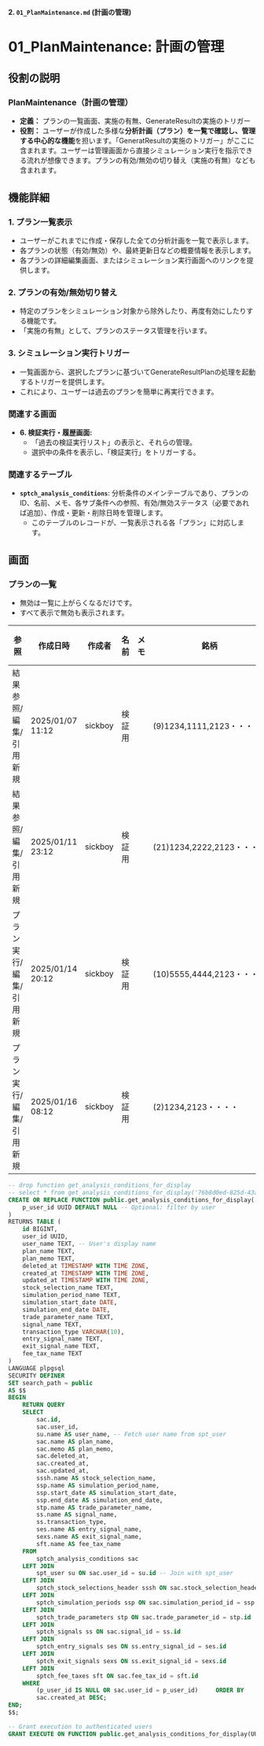 
#### **2. `01_PlanMaintenance.md` (計画の管理)**

# 01_PlanMaintenance: 計画の管理

## 役割の説明
### PlanMaintenance（計画の管理）
* **定義：** プランの一覧画面、実施の有無、GenerateResultの実施のトリガー
* **役割：** ユーザーが作成した多様な**分析計画（プラン）を一覧で確認し、管理する中心的な機能**を担います。「GeneratResultの実施のトリガー」がここに含まれます。ユーザーは管理画面から直接シミュレーション実行を指示できる流れが想像できます。プランの有効/無効の切り替え（実施の有無）なども含まれます。

## 機能詳細

### 1. プラン一覧表示
* ユーザーがこれまでに作成・保存した全ての分析計画を一覧で表示します。
* 各プランの状態（有効/無効）や、最終更新日などの概要情報を表示します。
* 各プランの詳細編集画面、またはシミュレーション実行画面へのリンクを提供します。

### 2. プランの有効/無効切り替え
* 特定のプランをシミュレーション対象から除外したり、再度有効にしたりする機能です。
* 「実施の有無」として、プランのステータス管理を行います。

### 3. シミュレーション実行トリガー
* 一覧画面から、選択したプランに基づいてGenerateResultPlanの処理を起動するトリガーを提供します。
* これにより、ユーザーは過去のプランを簡単に再実行できます。

### 関連する画面
* **6. 検証実行・履歴画面:**
    * 「過去の検証実行リスト」の表示と、それらの管理。
    * 選択中の条件を表示し、「検証実行」をトリガーする。

### 関連するテーブル
* **`sptch_analysis_conditions`**: 分析条件のメインテーブルであり、プランのID、名前、メモ、各サブ条件への参照、有効/無効ステータス（必要であれば追加）、作成・更新・削除日時を管理します。
    * このテーブルのレコードが、一覧表示される各「プラン」に対応します。


## 画面
### プランの一覧
* 無効は一覧に上がらくなるだけです。
* すべて表示で無効も表示されます。

|参照|作成日時|作成者|名前|メモ|銘柄|スクリーニング|期間|S/L|Entry|Exit|利益率|-|
|-|-|-|-|-|-|-|-|-|-|-|-|-|
|結果参照/編集/引用新規	|2025/01/07 11:12|sickboy|検証用||(9)1234,1111,2123・・・・|出来高:100以上、資本金|2024/01/01-2025/01/01|ロング|Entry↓|Exit↓|+2%|無効|
|結果参照/編集/引用新規	|2025/01/11 23:12|sickboy|検証用||(21)1234,2222,2123・・・・|出来高:100以上、資本金|2024/01/01-2025/01/01|ロング|Entry↓|Exit↓|+11%|無効|
|プラン実行/編集/引用新規	|2025/01/14 20:12|sickboy|検証用||(10)5555,4444,2123・・・・|出来高:100以上、資本金|2024/01/01-2025/01/01|ロング|Entry↓|Exit↓|-|無効|
|プラン実行/編集/引用新規	|2025/01/16 08:12|sickboy|検証用||(2)1234,2123・・・・|出来高:100以上、資本金|2024/01/01-2025/01/01|ロング|Entry↓|Exit↓|-|無効|


```sql
-- drop function get_analysis_conditions_for_display
-- select * from get_analysis_conditions_for_display('76b8d0ed-825d-43a6-a725-37e10c11015b')
CREATE OR REPLACE FUNCTION public.get_analysis_conditions_for_display(
    p_user_id UUID DEFAULT NULL -- Optional: filter by user
)
RETURNS TABLE (
    id BIGINT,
    user_id UUID,
    user_name TEXT, -- User's display name
    plan_name TEXT,
    plan_memo TEXT,
    deleted_at TIMESTAMP WITH TIME ZONE,
    created_at TIMESTAMP WITH TIME ZONE,
    updated_at TIMESTAMP WITH TIME ZONE,
    stock_selection_name TEXT,
    simulation_period_name TEXT,
    simulation_start_date DATE,
    simulation_end_date DATE,
    trade_parameter_name TEXT,
    signal_name TEXT,
    transaction_type VARCHAR(10),
    entry_signal_name TEXT,
    exit_signal_name TEXT,
    fee_tax_name TEXT
)
LANGUAGE plpgsql
SECURITY DEFINER
SET search_path = public
AS $$
BEGIN
    RETURN QUERY
    SELECT
        sac.id,
        sac.user_id,
        su.name AS user_name, -- Fetch user name from spt_user
        sac.name AS plan_name,
        sac.memo AS plan_memo,
        sac.deleted_at,
        sac.created_at,
        sac.updated_at,
        sssh.name AS stock_selection_name,
        ssp.name AS simulation_period_name,
        ssp.start_date AS simulation_start_date,
        ssp.end_date AS simulation_end_date,
        stp.name AS trade_parameter_name,
        ss.name AS signal_name,
        ss.transaction_type,
        ses.name AS entry_signal_name,
        sexs.name AS exit_signal_name,
        sft.name AS fee_tax_name
    FROM
        sptch_analysis_conditions sac
    LEFT JOIN
        spt_user su ON sac.user_id = su.id -- Join with spt_user
    LEFT JOIN
        sptch_stock_selections_header sssh ON sac.stock_selection_header_id = sssh.id
    LEFT JOIN
        sptch_simulation_periods ssp ON sac.simulation_period_id = ssp.id
    LEFT JOIN
        sptch_trade_parameters stp ON sac.trade_parameter_id = stp.id
    LEFT JOIN
        sptch_signals ss ON sac.signal_id = ss.id
    LEFT JOIN
        sptch_entry_signals ses ON ss.entry_signal_id = ses.id
    LEFT JOIN
        sptch_exit_signals sexs ON ss.exit_signal_id = sexs.id
    LEFT JOIN
        sptch_fee_taxes sft ON sac.fee_tax_id = sft.id
    WHERE
        (p_user_id IS NULL OR sac.user_id = p_user_id)     ORDER BY
        sac.created_at DESC;
END;
$$;

-- Grant execution to authenticated users
GRANT EXECUTE ON FUNCTION public.get_analysis_conditions_for_display(UUID) TO authenticated;


```

```js

```